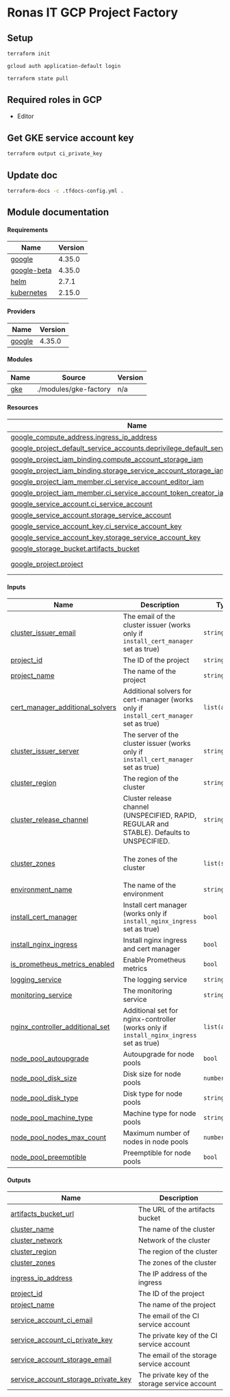 # Ronas IT GCP Project Factory

## Setup

```sh
terraform init
```

```sh
gcloud auth application-default login
```

```sh
terraform state pull
```

## Required roles in GCP

* Editor

## Get GKE service account key

```sh
terraform output ci_private_key
```

## Update doc

```sh
terraform-docs -c .tfdocs-config.yml .
```

## Module documentation

<!-- BEGIN_TF_DOCS -->
#### Requirements

| Name | Version |
|------|---------|
| <a name="requirement_google"></a> [google](#requirement\_google) | 4.35.0 |
| <a name="requirement_google-beta"></a> [google-beta](#requirement\_google-beta) | 4.35.0 |
| <a name="requirement_helm"></a> [helm](#requirement\_helm) | 2.7.1 |
| <a name="requirement_kubernetes"></a> [kubernetes](#requirement\_kubernetes) | 2.15.0 |

#### Providers

| Name | Version |
|------|---------|
| <a name="provider_google"></a> [google](#provider\_google) | 4.35.0 |

#### Modules

| Name | Source | Version |
|------|--------|---------|
| <a name="module_gke"></a> [gke](#module\_gke) | ./modules/gke-factory | n/a |

#### Resources

| Name | Type |
|------|------|
| [google_compute_address.ingress_ip_address](https://registry.terraform.io/providers/hashicorp/google/4.35.0/docs/resources/compute_address) | resource |
| [google_project_default_service_accounts.deprivilege_default_service_account](https://registry.terraform.io/providers/hashicorp/google/4.35.0/docs/resources/project_default_service_accounts) | resource |
| [google_project_iam_binding.compute_account_storage_iam](https://registry.terraform.io/providers/hashicorp/google/4.35.0/docs/resources/project_iam_binding) | resource |
| [google_project_iam_binding.storage_service_account_storage_iam](https://registry.terraform.io/providers/hashicorp/google/4.35.0/docs/resources/project_iam_binding) | resource |
| [google_project_iam_member.ci_service_account_editor_iam](https://registry.terraform.io/providers/hashicorp/google/4.35.0/docs/resources/project_iam_member) | resource |
| [google_project_iam_member.ci_service_account_token_creator_iam](https://registry.terraform.io/providers/hashicorp/google/4.35.0/docs/resources/project_iam_member) | resource |
| [google_service_account.ci_service_account](https://registry.terraform.io/providers/hashicorp/google/4.35.0/docs/resources/service_account) | resource |
| [google_service_account.storage_service_account](https://registry.terraform.io/providers/hashicorp/google/4.35.0/docs/resources/service_account) | resource |
| [google_service_account_key.ci_service_account_key](https://registry.terraform.io/providers/hashicorp/google/4.35.0/docs/resources/service_account_key) | resource |
| [google_service_account_key.storage_service_account_key](https://registry.terraform.io/providers/hashicorp/google/4.35.0/docs/resources/service_account_key) | resource |
| [google_storage_bucket.artifacts_bucket](https://registry.terraform.io/providers/hashicorp/google/4.35.0/docs/resources/storage_bucket) | resource |
| [google_project.project](https://registry.terraform.io/providers/hashicorp/google/4.35.0/docs/data-sources/project) | data source |

#### Inputs

| Name | Description | Type | Default | Required |
|------|-------------|------|---------|:--------:|
| <a name="input_cluster_issuer_email"></a> [cluster\_issuer\_email](#input\_cluster\_issuer\_email) | The email of the cluster issuer (works only if `install_cert_manager` set as true) | `string` | n/a | yes |
| <a name="input_project_id"></a> [project\_id](#input\_project\_id) | The ID of the project | `string` | n/a | yes |
| <a name="input_project_name"></a> [project\_name](#input\_project\_name) | The name of the project | `string` | n/a | yes |
| <a name="input_cert_manager_additional_solvers"></a> [cert\_manager\_additional\_solvers](#input\_cert\_manager\_additional\_solvers) | Additional solvers for cert-manager (works only if `install_cert_manager` set as true) | `list(any)` | `[]` | no |
| <a name="input_cluster_issuer_server"></a> [cluster\_issuer\_server](#input\_cluster\_issuer\_server) | The server of the cluster issuer (works only if `install_cert_manager` set as true) | `string` | `"https://acme-v02.api.letsencrypt.org/directory"` | no |
| <a name="input_cluster_region"></a> [cluster\_region](#input\_cluster\_region) | The region of the cluster | `string` | `"us-central1"` | no |
| <a name="input_cluster_release_channel"></a> [cluster\_release\_channel](#input\_cluster\_release\_channel) | Cluster release channel (UNSPECIFIED, RAPID, REGULAR and STABLE). Defaults to UNSPECIFIED. | `string` | `"UNSPECIFIED"` | no |
| <a name="input_cluster_zones"></a> [cluster\_zones](#input\_cluster\_zones) | The zones of the cluster | `list(string)` | <pre>[<br>  "us-central1-a"<br>]</pre> | no |
| <a name="input_environment_name"></a> [environment\_name](#input\_environment\_name) | The name of the environment | `string` | `"cloud"` | no |
| <a name="input_install_cert_manager"></a> [install\_cert\_manager](#input\_install\_cert\_manager) | Install cert manager (works only if `install_nginx_ingress` set as true) | `bool` | `true` | no |
| <a name="input_install_nginx_ingress"></a> [install\_nginx\_ingress](#input\_install\_nginx\_ingress) | Install nginx ingress and cert manager | `bool` | `true` | no |
| <a name="input_is_prometheus_metrics_enabled"></a> [is\_prometheus\_metrics\_enabled](#input\_is\_prometheus\_metrics\_enabled) | Enable Prometheus metrics | `bool` | `false` | no |
| <a name="input_logging_service"></a> [logging\_service](#input\_logging\_service) | The logging service | `string` | `"none"` | no |
| <a name="input_monitoring_service"></a> [monitoring\_service](#input\_monitoring\_service) | The monitoring service | `string` | `"none"` | no |
| <a name="input_nginx_controller_additional_set"></a> [nginx\_controller\_additional\_set](#input\_nginx\_controller\_additional\_set) | Additional set for nginx-controller (works only if `install_nginx_ingress` set as true) | `list(any)` | `[]` | no |
| <a name="input_node_pool_autoupgrade"></a> [node\_pool\_autoupgrade](#input\_node\_pool\_autoupgrade) | Autoupgrade for node pools | `bool` | `true` | no |
| <a name="input_node_pool_disk_size"></a> [node\_pool\_disk\_size](#input\_node\_pool\_disk\_size) | Disk size for node pools | `number` | `30` | no |
| <a name="input_node_pool_disk_type"></a> [node\_pool\_disk\_type](#input\_node\_pool\_disk\_type) | Disk type for node pools | `string` | `"pd-balanced"` | no |
| <a name="input_node_pool_machine_type"></a> [node\_pool\_machine\_type](#input\_node\_pool\_machine\_type) | Machine type for node pools | `string` | `"n1-standard-1"` | no |
| <a name="input_node_pool_nodes_max_count"></a> [node\_pool\_nodes\_max\_count](#input\_node\_pool\_nodes\_max\_count) | Maximum number of nodes in node pools | `number` | `3` | no |
| <a name="input_node_pool_preemptible"></a> [node\_pool\_preemptible](#input\_node\_pool\_preemptible) | Preemptible for node pools | `bool` | `false` | no |

#### Outputs

| Name | Description |
|------|-------------|
| <a name="output_artifacts_bucket_url"></a> [artifacts\_bucket\_url](#output\_artifacts\_bucket\_url) | The URL of the artifacts bucket |
| <a name="output_cluster_name"></a> [cluster\_name](#output\_cluster\_name) | The name of the cluster |
| <a name="output_cluster_network"></a> [cluster\_network](#output\_cluster\_network) | Network of the cluster |
| <a name="output_cluster_region"></a> [cluster\_region](#output\_cluster\_region) | The region of the cluster |
| <a name="output_cluster_zones"></a> [cluster\_zones](#output\_cluster\_zones) | The zones of the cluster |
| <a name="output_ingress_ip_address"></a> [ingress\_ip\_address](#output\_ingress\_ip\_address) | The IP address of the ingress |
| <a name="output_project_id"></a> [project\_id](#output\_project\_id) | The ID of the project |
| <a name="output_project_name"></a> [project\_name](#output\_project\_name) | The name of the project |
| <a name="output_service_account_ci_email"></a> [service\_account\_ci\_email](#output\_service\_account\_ci\_email) | The email of the CI service account |
| <a name="output_service_account_ci_private_key"></a> [service\_account\_ci\_private\_key](#output\_service\_account\_ci\_private\_key) | The private key of the CI service account |
| <a name="output_service_account_storage_email"></a> [service\_account\_storage\_email](#output\_service\_account\_storage\_email) | The email of the storage service account |
| <a name="output_service_account_storage_private_key"></a> [service\_account\_storage\_private\_key](#output\_service\_account\_storage\_private\_key) | The private key of the storage service account |
<!-- END_TF_DOCS -->